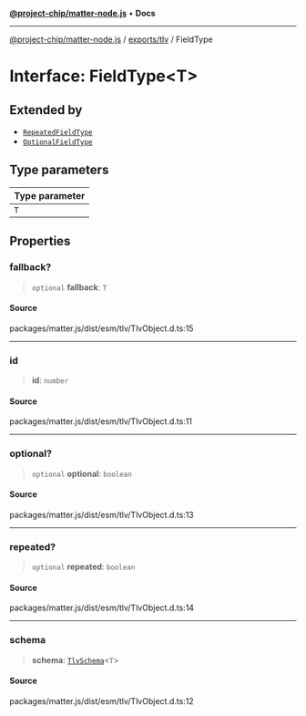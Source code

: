 [**@project-chip/matter-node.js**](../../../README.md) • **Docs**

***

[@project-chip/matter-node.js](../../../modules.md) / [exports/tlv](../README.md) / FieldType

# Interface: FieldType\<T\>

## Extended by

- [`RepeatedFieldType`](RepeatedFieldType.md)
- [`OptionalFieldType`](OptionalFieldType.md)

## Type parameters

| Type parameter |
| :------ |
| `T` |

## Properties

### fallback?

> `optional` **fallback**: `T`

#### Source

packages/matter.js/dist/esm/tlv/TlvObject.d.ts:15

***

### id

> **id**: `number`

#### Source

packages/matter.js/dist/esm/tlv/TlvObject.d.ts:11

***

### optional?

> `optional` **optional**: `boolean`

#### Source

packages/matter.js/dist/esm/tlv/TlvObject.d.ts:13

***

### repeated?

> `optional` **repeated**: `boolean`

#### Source

packages/matter.js/dist/esm/tlv/TlvObject.d.ts:14

***

### schema

> **schema**: [`TlvSchema`](../classes/TlvSchema.md)\<`T`\>

#### Source

packages/matter.js/dist/esm/tlv/TlvObject.d.ts:12

